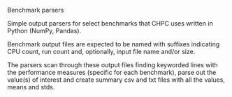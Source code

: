 Benchmark parsers

Simple output parsers for select benchmarks that CHPC uses written in Python (NumPy, Pandas).

Benchmark output files are expected to be named with suffixes indicating CPU count, run count and, optionally, input file name and/or size.

The parsers scan through these output files finding keyworded lines with the performance measures (specific for each benchmark), parse out the value(s) of interest and create summary csv and txt files with all the values, means and stds.

